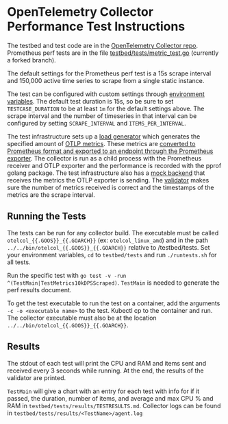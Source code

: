 # OpenTelemetry Collector Performance Test Instructions

The testbed and test code are in the [OpenTelemetry Collector repo](https://github.com/open-telemetry/opentelemetry-collector/tree/main/testbed). Prometheus perf tests are in the file [testbed/tests/metric_test.go](https://github.com/gracewehner/opentelemetry-collector/blob/e955cbe9677337d9292c0b6894d00e08a1150438/testbed/tests/metric_test.go#L125) (currently a forked branch).

The default settings for the Prometheus perf test is a 15s scrape interval and 150,000 active time series to scrape from a single static instance.

The test can be configured with custom settings through [environment variables](https://github.com/gracewehner/opentelemetry-collector/blob/gracewehner-otel/prometheus-receiver-perf/testbed/README.md#environment-variables). The default test duration is 15s, so be sure to set `TESTCASE_DURATION` to be at least `1m` for the default settings above. The scrape interval and the number of timeseries in that interval can be configured by setting `SCRAPE_INTERVAL` and `ITEMS_PER_INTERVAL`.

The test infrastructure sets up a [load generator](https://github.com/gracewehner/opentelemetry-collector/blob/gracewehner-otel/prometheus-receiver-perf/testbed/testbed/load_generator.go) which generates the specified amount of [OTLP metrics](https://github.com/gracewehner/opentelemetry-collector/blob/e955cbe9677337d9292c0b6894d00e08a1150438/testbed/testbed/data_providers.go#L118). These metrics are [converted to Prometheus format and exported to an endpoint through the Prometheus exporter](https://github.com/gracewehner/opentelemetry-collector/blob/e955cbe9677337d9292c0b6894d00e08a1150438/testbed/testbed/senders.go#L587). The collector is run as a child process with the Prometheus receiver and OTLP exporter and the performance is recorded with the pprof golang package. The test infrastructure also has a [mock backend](https://github.com/gracewehner/opentelemetry-collector/blob/e955cbe9677337d9292c0b6894d00e08a1150438/testbed/testbed/mock_backend.go#L155) that receives the metrics the OTLP exporter is sending. The [validator](https://github.com/gracewehner/opentelemetry-collector/blob/e955cbe9677337d9292c0b6894d00e08a1150438/testbed/testbed/validator.go#L44) makes sure the number of metrics received is correct and the timestamps of the metrics are the scrape interval.


## Running the Tests
The tests can be run for any collector build. The executable must be called `otelcol_{{.GOOS}}_{{.GOARCH}}` (ex: `otelcol_linux_amd`) and in the path `../../bin/otelcol_{{.GOOS}}_{{.GOARCH}}` relative to /testbed/tests. Set your environment variables, `cd` to `testbed/tests` and run `./runtests.sh` for all tests.

Run the specific test with `go test -v -run ^(TestMain|TestMetrics10kDPSScraped)`. `TestMain` is needed to generate the perf results document.

To get the test executable to run the test on a container, add the arguments `-c -o <executable name>` to the test. Kubectl cp to the container and run. The collector executable must also be at the location `../../bin/otelcol_{{.GOOS}}_{{.GOARCH}}`. 

## Results
The stdout of each test will print the CPU and RAM and items sent and received every 3 seconds while running. At the end, the results of the validator are printed.

`TestMain` will give a chart with an entry for each test with info for if it passed, the duration, number of items, and average and max CPU % and RAM in `testbed/tests/results/TESTRESULTS.md`. Collector logs can be found in `testbed/tests/results/<TestName>/agent.log`